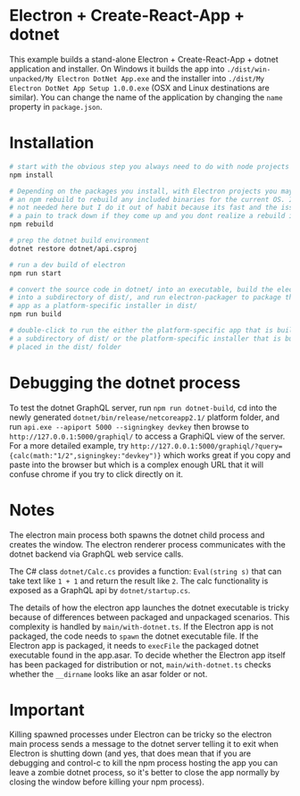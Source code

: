 # Electron + Create-React-App + dotnet

This example builds a stand-alone Electron + Create-React-App + dotnet application and installer. On Windows it builds the app into `./dist/win-unpacked/My Electron DotNet App.exe` and the installer into `./dist/My Electron DotNet App Setup 1.0.0.exe` (OSX and Linux destinations are similar). You can change the name of the application by changing the `name` property in `package.json`.

# Installation

```bash
# start with the obvious step you always need to do with node projects
npm install

# Depending on the packages you install, with Electron projects you may need to do 
# an npm rebuild to rebuild any included binaries for the current OS. It's probably
# not needed here but I do it out of habit because its fast and the issues can be
# a pain to track down if they come up and you dont realize a rebuild is needed
npm rebuild

# prep the dotnet build environment
dotnet restore dotnet/api.csproj

# run a dev build of electron
npm run start

# convert the source code in dotnet/ into an executable, build the electron app 
# into a subdirectory of dist/, and run electron-packager to package the electron 
# app as a platform-specific installer in dist/
npm run build

# double-click to run the either the platform-specific app that is built into 
# a subdirectory of dist/ or the platform-specific installer that is built and 
# placed in the dist/ folder
```

# Debugging the dotnet process

To test the dotnet GraphQL server, run `npm run dotnet-build`, cd into the newly generated `dotnet/bin/release/netcoreapp2.1/` platform folder, and run `api.exe --apiport 5000 --signingkey devkey` then browse to `http://127.0.0.1:5000/graphiql/` to access a GraphiQL view of the server. For a more detailed example, try `http://127.0.0.1:5000/graphiql/?query={calc(math:"1/2",signingkey:"devkey")}` which works great if you copy and paste into the browser but which is a complex enough URL that it will confuse chrome if you try to click directly on it.

# Notes

The electron main process both spawns the dotnet child process and creates the window. The electron renderer process communicates with the dotnet backend via GraphQL web service calls.

The C# class `dotnet/Calc.cs` provides a function: `Eval(string s)` that can take text like `1 + 1` and return the result like `2`. The calc functionality is exposed as a GraphQL api by `dotnet/startup.cs`.

The details of how the electron app launches the dotnet executable is tricky because of differences between packaged and unpackaged scenarios. This complexity is handled by `main/with-dotnet.ts`. If the Electron app is not packaged, the code needs to `spawn` the dotnet executable file. If the Electron app is packaged, it needs to `execFile` the packaged dotnet executable found in the app.asar. To decide whether the Electron app itself has been packaged for distribution or not, `main/with-dotnet.ts` checks whether the `__dirname` looks like an asar folder or not. 

# Important

Killing spawned processes under Electron can be tricky so the electron main process sends a message to the dotnet server telling it to exit when Electron is shutting down (and yes, that does mean that if you are debugging and control-c to kill the npm process hosting the app you can leave a zombie dotnet process, so it's better to close the app normally by closing the window before killing your npm process).
